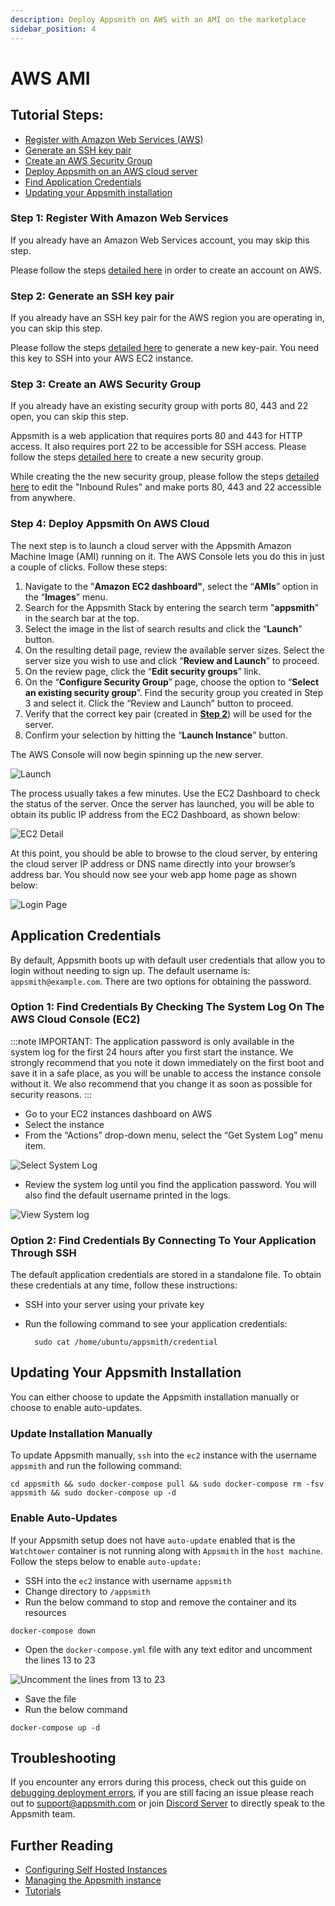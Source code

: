 ```yaml
---
description: Deploy Appsmith on AWS with an AMI on the marketplace
sidebar_position: 4
---
```


# AWS AMI

## Tutorial Steps:

* [Register with Amazon Web Services (AWS)](./aws-ami.md#step-1-register-with-amazon-web-services)
* [Generate an SSH key pair](./aws-ami.md#step-2-generate-an-ssh-key-pair)
* [Create an AWS Security Group](./aws-ami.md#step-3-create-an-aws-security-group)
* [Deploy Appsmith on an AWS cloud server](./aws-ami.md#step-3-create-an-aws-security-group)
* [Find Application Credentials](./aws-ami.md#application-credentials)
* [Updating your Appsmith installation](./aws-ami.md#updating-your-appsmith-installation)

### Step 1: Register With Amazon Web Services

If you already have an Amazon Web Services account, you may skip this step.

Please follow the steps [detailed here](https://aws.amazon.com/premiumsupport/knowledge-center/create-and-activate-aws-account/) in order to create an account on AWS.

### Step 2: Generate an SSH key pair

If you already have an SSH key pair for the AWS region you are operating in, you can skip this step.

Please follow the steps [detailed here](https://docs.aws.amazon.com/AWSEC2/latest/UserGuide/ec2-key-pairs.html#having-ec2-create-your-key-pair) to generate a new key-pair. You need this key to SSH into your AWS EC2 instance.

### Step 3: Create an AWS Security Group

If you already have an existing security group with ports 80, 443 and 22 open, you can skip this step.

Appsmith is a web application that requires ports 80 and 443 for HTTP access. It also requires port 22 to be accessible for SSH access. Please follow the steps [detailed here](https://docs.aws.amazon.com/AWSEC2/latest/UserGuide/working-with-security-groups.html#creating-security-group) to create a new security group.

While creating the the new security group, please follow the steps [detailed here](https://docs.aws.amazon.com/AWSEC2/latest/UserGuide/working-with-security-groups.html#adding-security-group-rule) to edit the "Inbound Rules" and make ports 80, 443 and 22 accessible from anywhere.

### Step 4: Deploy Appsmith On AWS Cloud

The next step is to launch a cloud server with the Appsmith Amazon Machine Image (AMI) running on it. The AWS Console lets you do this in just a couple of clicks. Follow these steps:

1. Navigate to the "**Amazon** **EC2 dashboard"**, select the “**AMIs**” option in the “**Images**” menu.
2. Search for the Appsmith Stack by entering the search term "**appsmith**" in the search bar at the top.
3. Select the image in the list of search results and click the “**Launch**” button.
4. On the resulting detail page, review the available server sizes. Select the server size you wish to use and click “**Review and Launch**” to proceed.
5. On the review page, click the “**Edit security groups**” link.
6. On the “**Configure Security Group**” page, choose the option to “**Select an existing security group**”. Find the security group you created in Step 3 and select it. Click the “Review and Launch” button to proceed.
7. Verify that the correct key pair (created in [**Step 2**](./aws-ami#step-2-generate-an-ssh-key-pair)) will be used for the server.
8. Confirm your selection by hitting the “**Launch Instance**” button.

The AWS Console will now begin spinning up the new server.

![Launch](/img/aws-launch.png)

The process usually takes a few minutes. Use the EC2 Dashboard to check the status of the server. Once the server has launched, you will be able to obtain its public IP address from the EC2 Dashboard, as shown below:

![EC2 Detail](/img/aws-ec2-detail.png)

At this point, you should be able to browse to the cloud server, by entering the cloud server IP address or DNS name directly into your browser’s address bar. You should now see your web app home page as shown below:

![Login Page](/img/aws-login-page.png)

## Application Credentials

By default, Appsmith boots up with default user credentials that allow you to login without needing to sign up. The default username is: `appsmith@example.com`. There are two options for obtaining the password.

### Option 1: Find Credentials By Checking The System Log On The AWS Cloud Console (EC2)

:::note
IMPORTANT: The application password is only available in the system log for the first 24 hours after you first start the instance. We strongly recommend that you note it down immediately on the first boot and save it in a safe place, as you will be unable to access the instance console without it. We also recommend that you change it as soon as possible for security reasons.
:::

* Go to your EC2 instances dashboard on AWS
* Select the instance
* From the “Actions” drop-down menu, select the “Get System Log” menu item.

![Select System Log](/img/aws-select-system-log.png)

* Review the system log until you find the application password. You will also find the default username printed in the logs.

![View System log](/img/aws-system-log.png)

### Option 2: Find Credentials By Connecting To Your Application Through SSH

The default application credentials are stored in a standalone file. To obtain these credentials at any time, follow these instructions:

* SSH into your server using your private key
*   Run the following command to see your application credentials:

    ```
      sudo cat /home/ubuntu/appsmith/credential
    ```

## Updating Your Appsmith Installation

You can either choose to update the Appsmith installation manually or choose to enable auto-updates.

### Update Installation Manually

To update Appsmith manually, `ssh` into the `ec2` instance with the username `appsmith` and run the following command:

```
cd appsmith && sudo docker-compose pull && sudo docker-compose rm -fsv appsmith && sudo docker-compose up -d
```

### Enable Auto-Updates

If your Appsmith setup does not have `auto-update` enabled that is the `Watchtower` container is not running along with `Appsmith` in the `host machine`. Follow the steps below to enable `auto-update:`

* SSH into the `ec2` instance with username `appsmith`
* Change directory to `/appsmith`
* Run the below command to stop and remove the container and its resources

```
docker-compose down
```

* Open the `docker-compose.yml` file with any text editor and uncomment the lines 13 to 23

![Uncomment the lines from 13 to 23](</img/Docker-Compose-Yml-File-UnComment-for-AutoUpdates_(1).png>)

* Save the file
* Run the below command

```
docker-compose up -d
```

## Troubleshooting


If you encounter any errors during this process, check out this guide on [debugging deployment errors](/help-and-support/troubleshooting-guide/deployment-errors), if you are still facing an issue please reach out to [support@appsmith.com](mailto:support@appsmith.com) or join [Discord Server](https://discord.com/invite/rBTTVJp) to directly speak to the Appsmith team.


## Further Reading

* [Configuring Self Hosted Instances](../instance-configuration/#configuring-docker-installations)
* [Managing the Appsmith instance](../instance-management/)
* [Tutorials](../../../learning-and-resources/tutorials/)
